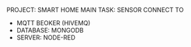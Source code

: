 PROJECT: SMART HOME
MAIN TASK: SENSOR CONNECT TO 
+ MQTT BEOKER (HIVEMQ)
+ DATABASE: MONGODB
+ SERVER: NODE-RED
